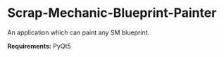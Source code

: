 # Scrap-Mechanic-Blueprint-Painter
An application which can paint any SM blueprint.

**Requirements:** PyQt5
